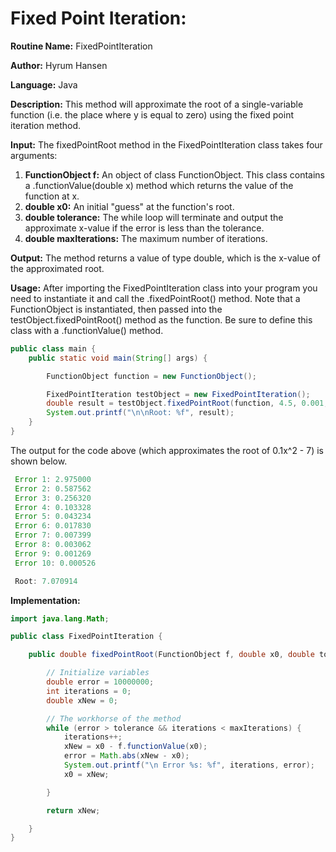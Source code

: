 # Fixed Point Iteration:

**Routine Name:** FixedPointIteration

**Author:** Hyrum Hansen

**Language:** Java

**Description:** This method will approximate the root of a single-variable function (i.e. the place where y is equal to zero) using the fixed point iteration method. 

**Input:** The fixedPointRoot method in the FixedPointIteration class takes four arguments:
1. **FunctionObject f:** An object of class FunctionObject. This class contains a .functionValue(double x) method which returns the value of the function at x.
2. **double x0:** An initial "guess" at the function's root. 
3. **double tolerance:** The while loop will terminate and output the approximate x-value if the error is less than the tolerance.
4. **double maxIterations:** The maximum number of iterations.

**Output:** The method returns a value of type double, which is the x-value of the approximated root.

**Usage:** After importing the FixedPointIteration class into your program you need to instantiate it and call the .fixedPointRoot() method. Note that a FunctionObject is instantiated, then passed into the testObject.fixedPointRoot() method as the function. Be sure to define this class with a .functionValue() method.

```java
public class main {
    public static void main(String[] args) {

        FunctionObject function = new FunctionObject();

        FixedPointIteration testObject = new FixedPointIteration();
        double result = testObject.fixedPointRoot(function, 4.5, 0.001, 30);
        System.out.printf("\n\nRoot: %f", result);
    }
}
```

The output for the code above (which approximates the root of 0.1x^2 - 7) is shown below.

```java
 Error 1: 2.975000
 Error 2: 0.587562
 Error 3: 0.256320
 Error 4: 0.103328
 Error 5: 0.043234
 Error 6: 0.017830
 Error 7: 0.007399
 Error 8: 0.003062
 Error 9: 0.001269
 Error 10: 0.000526

 Root: 7.070914
```

**Implementation:**

```java
import java.lang.Math;

public class FixedPointIteration {

    public double fixedPointRoot(FunctionObject f, double x0, double tolerance, double maxIterations) {

        // Initialize variables
        double error = 10000000;
        int iterations = 0;
        double xNew = 0;

        // The workhorse of the method
        while (error > tolerance && iterations < maxIterations) {
            iterations++;
            xNew = x0 - f.functionValue(x0);
            error = Math.abs(xNew - x0);
            System.out.printf("\n Error %s: %f", iterations, error);
            x0 = xNew;

        }

        return xNew;

    }
}
```

